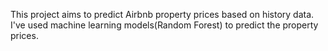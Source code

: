 This project aims to predict Airbnb property prices based on history data.
I've used machine learning models(Random Forest) to predict the property prices.
